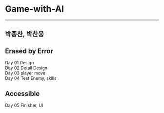 # Game-with-AI
---
박종찬, 박찬웅
---

Erased by Error
---

Day 01 Design<br>
Day 02 Detail Design<br>
Day 03 player move<br>
Day 04 Test Enemy, skills<br>

Accessible
---
Day 05 Finisher, UI

